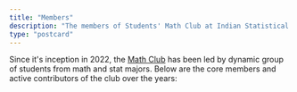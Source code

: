```yaml
---
title: "Members"
description: "The members of Students' Math Club at Indian Statistical Institute, Kolkata."
type: "postcard"
---
```


Since it's inception in 2022, the [Math Club](/) has been led by dynamic group of students from math and stat majors. Below are the core members and active contributors of the club over the years:
